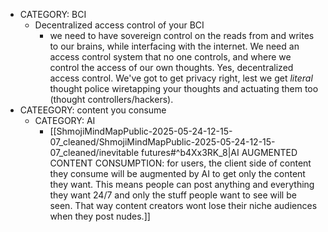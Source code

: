   * CATEGORY: BCI
    * Decentralized access control of your BCI
      * we need to have sovereign control on the reads from and writes to our brains, while interfacing with the internet. We need an access control system that no one controls, and where we control the access of our own thoughts. Yes, decentralized access control. We've got to get privacy right, lest we get *literal* thought police wiretapping your thoughts and actuating them too (thought controllers/hackers).
  * CATEEGORY: content you consume
    * CATEGORY: AI
      * [[ShmojiMindMapPublic-2025-05-24-12-15-07_cleaned/ShmojiMindMapPublic-2025-05-24-12-15-07_cleaned/inevitable futures#^b4Xx3RK_8|AI AUGMENTED CONTENT CONSUMPTION: for users, the client side of content they consume will be augmented by AI to get only the content they want. This means people can post anything and everything they want 24/7 and only the stuff people want to see will be seen. That way content creators wont lose their niche audiences when they post nudes.]]
